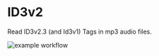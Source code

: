 # ID3v2

Read ID3v2.3 (and Id3v1) Tags in mp3 audio files.

![example workflow](https://github.com/sjk7/ID3v2/actions/workflows/ciMake.yml/badge.svg)
